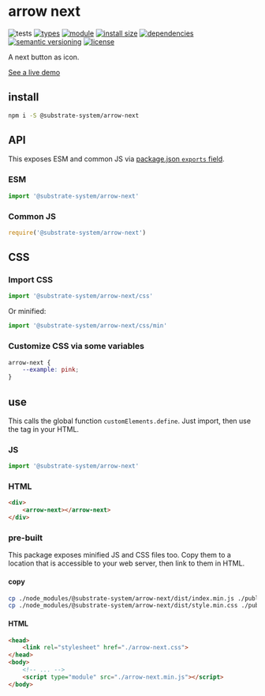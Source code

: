 # arrow next
![tests](https://github.com/substrate-system/arrow-next/actions/workflows/nodejs.yml/badge.svg)
[![types](https://img.shields.io/npm/types/@substrate-system/arrow-next?style=flat-square)](README.md)
[![module](https://img.shields.io/badge/module-ESM%2FCJS-blue?style=flat-square)](README.md)
[![install size](https://packagephobia.com/badge?p=@substrate-system/arrow-next)](https://packagephobia.com/result?p=@substrate-system/arrow-next)
[![dependencies](https://img.shields.io/badge/dependencies-zero-brightgreen.svg?style=flat-square)](package.json)
[![semantic versioning](https://img.shields.io/badge/semver-2.0.0-blue?logo=semver&style=flat-square)](https://semver.org/)
[![license](https://img.shields.io/badge/license-MIT-brightgreen.svg?style=flat-square)](LICENSE)

A next button as icon.

[See a live demo](https://substrate-system.github.io/arrow-next/)

<!-- toc -->

## install

```sh
npm i -S @substrate-system/arrow-next
```

## API

This exposes ESM and common JS via [package.json `exports` field](https://nodejs.org/api/packages.html#exports).

### ESM
```js
import '@substrate-system/arrow-next'
```

### Common JS
```js
require('@substrate-system/arrow-next')
```

## CSS

### Import CSS

```js
import '@substrate-system/arrow-next/css'
```

Or minified:
```js
import '@substrate-system/arrow-next/css/min'
```

### Customize CSS via some variables

```css
arrow-next {
    --example: pink;
}
```

## use
This calls the global function `customElements.define`. Just import, then use
the tag in your HTML.

### JS
```js
import '@substrate-system/arrow-next'
```

### HTML
```html
<div>
    <arrow-next></arrow-next>
</div>
```

### pre-built
This package exposes minified JS and CSS files too. Copy them to a location that is
accessible to your web server, then link to them in HTML.

#### copy
```sh
cp ./node_modules/@substrate-system/arrow-next/dist/index.min.js ./public/arrow-next.min.js
cp ./node_modules/@substrate-system/arrow-next/dist/style.min.css ./public/arrow-next.css
```

#### HTML
```html
<head>
    <link rel="stylesheet" href="./arrow-next.css">
</head>
<body>
    <!-- ... -->
    <script type="module" src="./arrow-next.min.js"></script>
</body>
```
